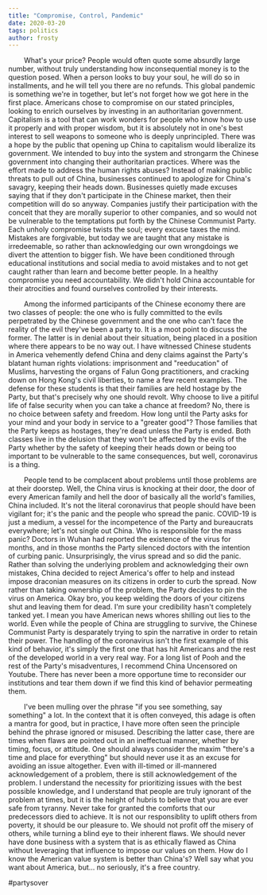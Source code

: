 ```yaml
---
title: "Compromise, Control, Pandemic"
date: 2020-03-20
tags: politics
author: frosty
---
```

&nbsp;&nbsp;&nbsp;&nbsp;&nbsp;&nbsp;&nbsp;&nbsp;What's your price? People would often quote some absurdly large number, without truly understanding how inconsequential money is to the question posed. When a person looks to buy your soul, he will do so in installments, and he will tell you there are no refunds. This global pandemic is something we're in together, but let's not forget how we got here in the first place. Americans chose to compromise on our stated principles, looking to enrich ourselves by investing in an authoritarian government. Capitalism is a tool that can work wonders for people who know how to use it properly and with proper wisdom, but it is absolutely not in one's best interest to sell weapons to someone who is deeply unprincipled. There was a hope by the public that opening up China to capitalism would liberalize its government. We intended to buy into the system and strongarm the Chinese government into changing their authoritarian practices. Where was the effort made to address the human rights abuses? Instead of making public threats to pull out of China, businesses continued to apologize for China's savagry, keeping their heads down. Businesses quietly made excuses saying that if they don't participate in the Chinese market, then their competition will do so anyway. Companies justify their participation with the conceit that they are morally superior to other companies, and so would not be vulnerable to the temptations put forth by the Chinese Communist Party. Each unholy compromise twists the soul; every excuse taxes the mind. Mistakes are forgivable, but today we are taught that any mistake is irredeemable, so rather than acknowledging our own wrongdoings we divert the attention to bigger fish. We have been conditioned through educational institutions and social media to avoid mistakes and to not get caught rather than learn and become better people. In a healthy compromise you need accountability. We didn't hold China accountable for their atrocities and found ourselves controlled by their interests.

&nbsp;&nbsp;&nbsp;&nbsp;&nbsp;&nbsp;&nbsp;&nbsp;Among the informed participants of the Chinese economy there are two classes of people: the one who is fully committed to the evils perpetrated by the Chinese government and the one who can't face the reality of the evil they've been a party to. It is a moot point to discuss the former. The latter is in denial about their situation, being placed in a position where there appears to be no way out. I have witnessed Chinese students in America vehemently defend China and deny claims against the Party's blatant human rights violations: imprisonment and "reeducation" of Muslims, harvesting the organs of Falun Gong practitioners, and cracking down on Hong Kong's civil liberties, to name a few recent examples. The defense for these students is that their families are held hostage by the Party, but that's precisely why one should revolt. Why choose to live a pitiful life of false security when you can take a chance at freedom? No, there is no choice between safety and freedom. How long until the Party asks for your mind and your body in service to a "greater good"? Those families that the Party keeps as hostages, they're dead unless the Party is ended. Both classes live in the delusion that they won't be affected by the evils of the Party whether by the safety of keeping their heads down or being too important to be vulnerable to the same consequences, but well, coronavirus is a thing.

&nbsp;&nbsp;&nbsp;&nbsp;&nbsp;&nbsp;&nbsp;&nbsp;People tend to be complacent about problems until those problems are at their doorstep. Well, the China virus is knocking at their door, the door of every American family and hell the door of basically all the world's families, China included. It's not the literal coronavirus that people should have been vigilant for; it's the panic and the people who spread the panic. COVID-19 is just a medium, a vessel for the incompetence of the Party and bureaucrats everywhere; let's not single out China. Who is responsible for the mass panic? Doctors in Wuhan had reported the existence of the virus for months, and in those months the Party silenced doctors with the intention of curbing panic. Unsurprisingly, the virus spread and so did the panic. Rather than solving the underlying problem and acknowledging their own mistakes, China decided to reject America's offer to help and instead impose draconian measures on its citizens in order to curb the spread. Now rather than taking ownership of the problem, the Party decides to pin the virus on America. Okay bro, you keep welding the doors of your citizens shut and leaving them for dead. I'm sure your credibility hasn't completely tanked yet. I mean you have American news whores shilling out lies to the world. Even while the people of China are struggling to survive, the Chinese Communist Party is desparately trying to spin the narrative in order to retain their power. The handling of the coronavirus isn't the first example of this kind of behavior, it's simply the first one that has hit Americans and the rest of the developed world in a very real way. For a long list of Pooh and the rest of the Party's misadventures, I recommend China Uncensored on Youtube. There has never been a more opportune time to reconsider our institutions and tear them down if we find this kind of behavior permeating them.

&nbsp;&nbsp;&nbsp;&nbsp;&nbsp;&nbsp;&nbsp;&nbsp;I've been mulling over the phrase "if you see something, say something" a lot. In the context that it is often conveyed, this adage is often a mantra for good, but in practice, I have more often seen the principle behind the phrase ignored or misused. Describing the latter case, there are times when flaws are pointed out in an ineffectual manner, whether by timing, focus, or attitude. One should always consider the maxim "there's a time and place for everything" but should never use it as an excuse for avoiding an issue altogether. Even with ill-timed or ill-mannered acknowledgement of a problem, there is still acknowledgement of the problem. I understand the necessity for prioritizing issues with the best possible knowledge, and I understand that people are truly ignorant of the problem at times, but it is the height of hubris to believe that you are ever safe from tyranny. Never take for granted the comforts that our predecessors died to achieve. It is not our responsiblity to uplift others from poverty, it should be our pleasure to. We should not profit off the misery of others, while turning a blind eye to their inherent flaws. We should never have done business with a system that is as ethically flawed as China without leveraging that influence to impose our values on them. How do I know the American value system is better than China's? Well say what you want about America, but... no seriously, it's a free country.

#partysover